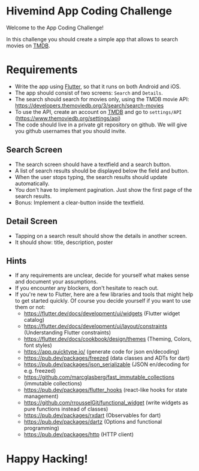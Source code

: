 # Hivemind App Coding Challenge

Welcome to the App Coding Challenge!

In this challenge you should create a simple app that allows to search movies on [TMDB](https://www.themoviedb.org).

# Requirements

- Write the app using [Flutter](https://flutter.dev), so that it runs on both Android and iOS.
- The app should consist of two screens: `Search` and `Details`.
- The search should search for movies only, using the TMDB movie API: https://developers.themoviedb.org/3/search/search-movies
- To use the API, create an account on [TMDB](https://www.themoviedb.org) and go to `settings/API` (<https://www.themoviedb.org/settings/api>)
- The code should live in a private git repository on github. We will give you github usernames that you should invite.

## Search Screen

- The search screen should have a textfield and a search button.
- A list of search results should be displayed below the field and button.
- When the user stops typing, the search results should update automatically.
- You don't have to implement pagination. Just show the first page of the search results.
- Bonus: Implement a clear-button inside the textfield.

## Detail Screen

- Tapping on a search result should show the details in another screen.
- It should show: title, description, poster

## Hints

- If any requirements are unclear, decide for yourself what makes sense and document your assumptions.
- If you encounter any blockers, don't hesitate to reach out.
- If you're new to Flutter, here are a few libraries and tools that might help to get started quickly. Of course you decide yourself if you want to use them or not:
    - <https://flutter.dev/docs/development/ui/widgets> (Flutter widget catalog)
    - <https://flutter.dev/docs/development/ui/layout/constraints> (Understanding Flutter constraints)
    - <https://flutter.dev/docs/cookbook/design/themes> (Theming, Colors, font styles)
    - <https://app.quicktype.io/> (generate code for json en/decoding)
    - <https://pub.dev/packages/freezed> (data classes and ADTs for dart)
    - <https://pub.dev/packages/json_serializable> (JSON en/decoding for e.g. freezed)
    - <https://github.com/marcglasberg/fast_immutable_collections> (immutable collections)
    - <https://pub.dev/packages/flutter_hooks> (react-like hooks for state management)
    - <https://github.com/rrousselGit/functional_widget> (write widgets as pure functions instead of classes)
    - <https://pub.dev/packages/rxdart> (Observables for dart)
    - <https://pub.dev/packages/dartz> (Options and functional programming)
    - <https://pub.dev/packages/http> (HTTP client)

# Happy Hacking!

